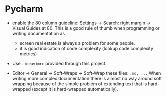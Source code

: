 # Pycharm

- enable the 80 column guideline: Settings -> Search: right margin -> 
  Visual Guides at 80. This is a good rule of thumb when programming
  or writing documentation as 
    - screen real estate is always a problem for some people.
    - it is good indication of code complexity (lookup code complexity
      metrics)
      
- Use `.ideavimrc` provided through this project.

- Editor -> General -> Soft-Wraps -> Soft-Wrap these files: `.md, ...`
  When writing more complex documentation there is almost no way around soft wrapping because of the simple problem of extending text that is hard-wrapped (except it is hard-wrapped automatically).